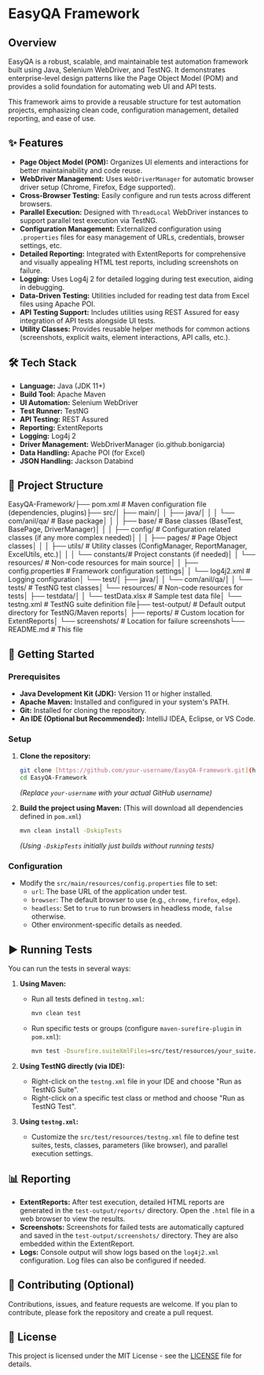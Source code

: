 # EasyQA Framework

## Overview

EasyQA is a robust, scalable, and maintainable test automation framework built using Java, Selenium WebDriver, and TestNG. It demonstrates enterprise-level design patterns like the Page Object Model (POM) and provides a solid foundation for automating web UI and API tests.

This framework aims to provide a reusable structure for test automation projects, emphasizing clean code, configuration management, detailed reporting, and ease of use.

## ✨ Features

* **Page Object Model (POM):** Organizes UI elements and interactions for better maintainability and code reuse.
* **WebDriver Management:** Uses `WebDriverManager` for automatic browser driver setup (Chrome, Firefox, Edge supported).
* **Cross-Browser Testing:** Easily configure and run tests across different browsers.
* **Parallel Execution:** Designed with `ThreadLocal` WebDriver instances to support parallel test execution via TestNG.
* **Configuration Management:** Externalized configuration using `.properties` files for easy management of URLs, credentials, browser settings, etc.
* **Detailed Reporting:** Integrated with ExtentReports for comprehensive and visually appealing HTML test reports, including screenshots on failure.
* **Logging:** Uses Log4j 2 for detailed logging during test execution, aiding in debugging.
* **Data-Driven Testing:** Utilities included for reading test data from Excel files using Apache POI.
* **API Testing Support:** Includes utilities using REST Assured for easy integration of API tests alongside UI tests.
* **Utility Classes:** Provides reusable helper methods for common actions (screenshots, explicit waits, element interactions, API calls, etc.).

## 🛠️ Tech Stack

* **Language:** Java (JDK 11+)
* **Build Tool:** Apache Maven
* **UI Automation:** Selenium WebDriver
* **Test Runner:** TestNG
* **API Testing:** REST Assured
* **Reporting:** ExtentReports
* **Logging:** Log4j 2
* **Driver Management:** WebDriverManager (io.github.bonigarcia)
* **Data Handling:** Apache POI (for Excel)
* **JSON Handling:** Jackson Databind

## 📂 Project Structure

EasyQA-Framework/├── pom.xml                   # Maven configuration file (dependencies, plugins)├── src/│   ├── main/│   │   ├── java/│   │   │   └── com/anil/qa/  # Base package│   │   │       ├── base/     # Base classes (BaseTest, BasePage, DriverManager)│   │   │       ├── config/   # Configuration related classes (if any more complex needed)│   │   │       ├── pages/    # Page Object classes│   │   │       ├── utils/    # Utility classes (ConfigManager, ReportManager, ExcelUtils, etc.)│   │   │       └── constants/# Project constants (if needed)│   │   └── resources/        # Non-code resources for main source│   │       ├── config.properties # Framework configuration settings│   │       └── log4j2.xml    # Logging configuration│   └── test/│       ├── java/│       │   └── com/anil/qa/│       │       └── tests/    # TestNG test classes│       └── resources/        # Non-code resources for tests│           ├── testdata/│           │   └── testData.xlsx # Sample test data file│           └── testng.xml    # TestNG suite definition file├── test-output/              # Default output directory for TestNG/Maven reports│   ├── reports/              # Custom location for ExtentReports│   └── screenshots/          # Location for failure screenshots└── README.md                 # This file
## 🚀 Getting Started

### Prerequisites

* **Java Development Kit (JDK):** Version 11 or higher installed.
* **Apache Maven:** Installed and configured in your system's PATH.
* **Git:** Installed for cloning the repository.
* **An IDE (Optional but Recommended):** IntelliJ IDEA, Eclipse, or VS Code.

### Setup

1.  **Clone the repository:**
    ```bash
    git clone [https://github.com/your-username/EasyQA-Framework.git](https://github.com/your-username/EasyQA-Framework.git)
    cd EasyQA-Framework
    ```
    *(Replace `your-username` with your actual GitHub username)*

2.  **Build the project using Maven:**
    (This will download all dependencies defined in `pom.xml`)
    ```bash
    mvn clean install -DskipTests
    ```
    *(Using `-DskipTests` initially just builds without running tests)*

### Configuration

* Modify the `src/main/resources/config.properties` file to set:
    * `url`: The base URL of the application under test.
    * `browser`: The default browser to use (e.g., `chrome`, `firefox`, `edge`).
    * `headless`: Set to `true` to run browsers in headless mode, `false` otherwise.
    * Other environment-specific details as needed.

## ▶️ Running Tests

You can run the tests in several ways:

1.  **Using Maven:**
    * Run all tests defined in `testng.xml`:
        ```bash
        mvn clean test
        ```
    * Run specific tests or groups (configure `maven-surefire-plugin` in `pom.xml`):
        ```bash
        mvn test -Dsurefire.suiteXmlFiles=src/test/resources/your_suite.xml
        ```

2.  **Using TestNG directly (via IDE):**
    * Right-click on the `testng.xml` file in your IDE and choose "Run as TestNG Suite".
    * Right-click on a specific test class or method and choose "Run as TestNG Test".

3.  **Using `testng.xml`:**
    * Customize the `src/test/resources/testng.xml` file to define test suites, tests, classes, parameters (like browser), and parallel execution settings.

## 📊 Reporting

* **ExtentReports:** After test execution, detailed HTML reports are generated in the `test-output/reports/` directory. Open the `.html` file in a web browser to view the results.
* **Screenshots:** Screenshots for failed tests are automatically captured and saved in the `test-output/screenshots/` directory. They are also embedded within the ExtentReport.
* **Logs:** Console output will show logs based on the `log4j2.xml` configuration. Log files can also be configured if needed.

## 🤝 Contributing (Optional)

Contributions, issues, and feature requests are welcome. If you plan to contribute, please fork the repository and create a pull request.

## 📄 License

This project is licensed under the MIT License - see the [LICENSE](LICENSE) file for details.

